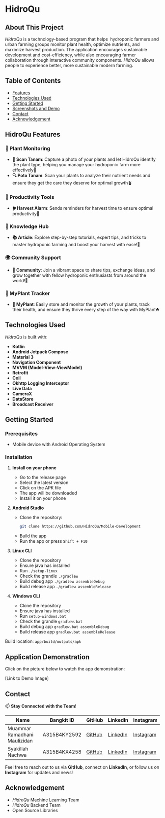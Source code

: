 # HidroQu

## About This Project

_HidroQu_ is a technology-based program that helps  hydroponic farmers and urban farming groups monitor plant health, optimize nutrients, and maximize harvest production. The application encourages sustainable development and cost-efficiency, while also encouraging farmer collaboration through interactive community components. _HidroQu_ allows people to experience better, more sustainable modern farming.

## Table of Contents

- [Features](#hidroqu-features)
- [Technologies Used](#technologies-used)
- [Getting Started](#getting-started)
- [Screenshots and Demo](#application-demonstration)
- [Contact](#contact)
- [Acknowledgement](#acknowledgement)

## HidroQu Features

### 🌱 Plant Monitoring

- **📸 Scan Tanam**: Capture a photo of your plants and let HidroQu identify the plant type, helping you manage your hydroponic farm more effectively🌱
- **🔍 Poto Tanam**: Scan your plants to analyze their nutrient needs and ensure they get the care they deserve for optimal growth🪴

### 📅 Productivity Tools

- **🍀 Harvest Alarm**: Sends reminders for harvest time to ensure optimal productivity🌿

### 📖 Knowledge Hub

- **📚 Article**: Explore step-by-step tutorials, expert tips, and tricks to master hydroponic farming and boost your harvest with ease!🌿

### 🌍 Community Support

- **🤝 Community**: Join a vibrant space to share tips, exchange ideas, and grow together with fellow hydroponic enthusiasts from around the world!🌱

### 💾 MyPlant Tracker

- **🌱 MyPlant**: Easily store and monitor the growth of your plants, track their health, and ensure they thrive every step of the way with MyPlant☘

## Technologies Used

_HidroQu_ is built with:

- **Kotlin**
- **Android Jetpack Compose**
- **Material 3**
- **Navigation Component**
- **MVVM (Model-View-ViewModel)**
- **Retrofit**
- **Coil**
- **Okhttp Logging Interceptor**
- **Live Data**
- **CameraX**
- **DataStore**
- **Broadcast Receiver**

## Getting Started

### Prerequisites

- Mobile device with Android Operating System

### Installation

1. **Install on your phone**

   - Go to the release page
   - Select the latest version
   - Click on the APK file
   - The app will be downloaded
   - Install it on your phone

2. **Android Studio**
   - Clone the repository:
     ```bash
     git clone https://github.com/HidroQu/Mobile-Development
     ```
   - Build the app
   - Run the app or press `Shift + F10`
3. **Linux CLI**
   - Clone the repository
   - Ensure java has installed
   - Run `./setup-linux`
   - Check the grandle `./gradlew`
   - Build debug app `./gradlew assembleDebug`
   - Build release app `./gradlew assembleRelease`
4. **Windows CLI**
   - Clone the repository
   - Ensure java has installed
   - Run `setup-windows.bat`
   - Check the grandle `gradlew.bat`
   - Build debug app `gradlew.bat assembleDebug`
   - Build release app `gradlew.bat assembleRelease`

Build location: `app/build/outputs/apk`

## Application Demonstration

Click on the picture below to watch the app demonstration:

[Link to Demo Image]

## **Contact**

📫 **Stay Connected with the Team!**

| Name                         | Bangkit ID   | GitHub                                  | LinkedIn                                           | Instagram                                         |
| ---------------------------- | ------------ | --------------------------------------- | -------------------------------------------------- | ------------------------------------------------- |
| Muammar Ramadhani Maulizidan | A315B4KY2592 | [GitHub](https://github.com/muammarRM)  | [LinkedIn](https://www.linkedin.com/in/muammarRM)  | [Instagram](https://www.instagram.com/zii_ovt)    |
| Syakillah Nachwa             | A315B4KX4258 | [GitHub](https://github.com/Chwakillah) | [LinkedIn](https://www.linkedin.com/in/chwakillah) | [Instagram](https://www.instagram.com/chwakillah) |

Feel free to reach out to us via **GitHub**, connect on **LinkedIn**, or follow us on **Instagram** for updates and news!

## Acknowledgement

- _HidroQu_ Machine Learning Team
- _HidroQu_ Backend Team
- Open Source Libraries
